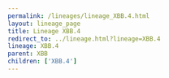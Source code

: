 ```yaml
---
permalink: /lineages/lineage_XBB.4.html
layout: lineage_page
title: Lineage XBB.4
redirect_to: ../lineage.html?lineage=XBB.4
lineage: XBB.4
parent: XBB
children: ['XBB.4']
---
```

